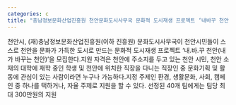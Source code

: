 ```yaml
---
categories: c
title: "충남정보문화산업진흥원 천안문화도시사무국 문화적 도시재생 프로젝트 ‘내바꾸 천안’ 모집"
---
```

천안시, (재)충남정보문화산업진흥원(이하 진흥원) 문화도시사무국이 천안시민들이 스스로 천안을 문화가 가득한 도시로 만드는 문화적 도시재생 프로젝트 ‘내.바.꾸 천안(내가 바꾸는 천안)’을 모집한다.지원 자격은 천안에 주소지를 두고 있는 천안 시민, 천안 소재의 대학에 재학 중인 학생 및 천안에 위치한 직장을 다니는 직장인 중 문화기획 및 활동에 관심이 있는 사람이라면 누구나 가능하다.지정 주제인 환경, 생활문화, 사회, 캠페인 중 하나를 택하거나, 자율 주제로 지원을 할 수 있다. 선정된 40개 팀에게는 팀당 최대 300만원의 지원